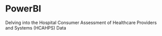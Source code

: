 # PowerBI
Delving into the Hospital Consumer Assessment of Healthcare Providers and Systems (HCAHPS) Data
